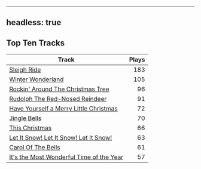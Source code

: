 
---
headless: true
---

## Top Ten Tracks

| Track | Plays |
| --- |  ---: |
|[Sleigh Ride](/songs/sleigh-ride)| 183|
|[Winter Wonderland](/songs/winter-wonderland)| 105|
|[Rockin' Around The Christmas Tree](/songs/rockin-around-the-christmas-tree)| 96|
|[Rudolph The Red-Nosed Reindeer](/songs/rudolph-the-red-nosed-reindeer)| 91|
|[Have Yourself a Merry Little Christmas](/songs/have-yourself-a-merry-little-christmas)| 72|
|[Jingle Bells](/songs/jingle-bells)| 70|
|[This Christmas](/songs/this-christmas)| 66|
|[Let It Snow! Let It Snow! Let It Snow!](/songs/let-it-snow-let-it-snow-let-it-snow)| 63|
|[Carol Of The Bells](/songs/carol-of-the-bells)| 61|
|[It's the Most Wonderful Time of the Year](/songs/its-the-most-wonderful-time-of-the-year)| 57|
